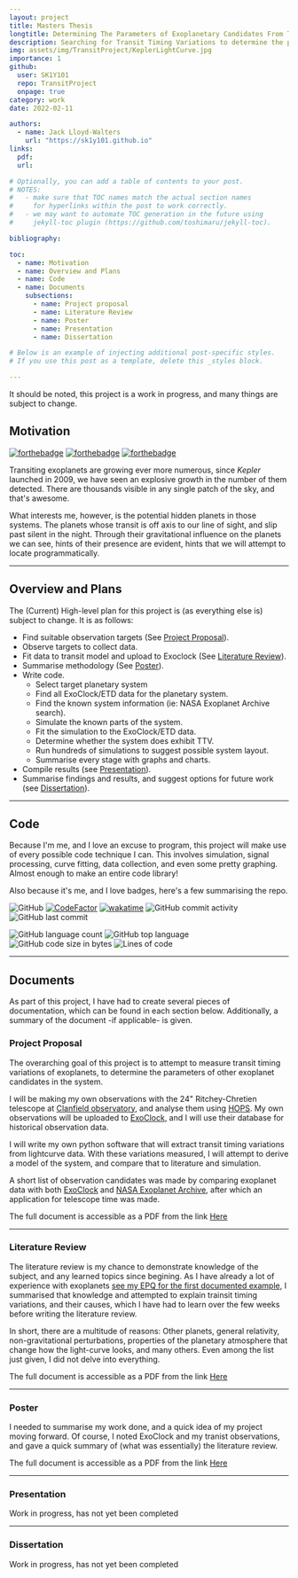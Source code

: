 ```yaml
---
layout: project
title: Masters Thesis
longtitle: Determining The Parameters of Exoplanetary Candidates From Transit Timing Variations
description: Searching for Transit Timing Variations to determine the parameters of additional exoplanets in a system.
img: assets/img/TransitProject/KeplerLightCurve.jpg
importance: 1
github:
  user: SK1Y101
  repo: TransitProject
  onpage: true
category: work
date: 2022-02-11

authors:
  - name: Jack Lloyd-Walters
    url: "https://sk1y101.github.io"
links:
  pdf:
  url:

# Optionally, you can add a table of contents to your post.
# NOTES:
#   - make sure that TOC names match the actual section names
#     for hyperlinks within the post to work correctly.
#   - we may want to automate TOC generation in the future using
#     jekyll-toc plugin (https://github.com/toshimaru/jekyll-toc).

bibliography:

toc:
  - name: Motivation
  - name: Overview and Plans
  - name: Code
  - name: Documents
    subsections:
      - name: Project proposal
      - name: Literature Review
      - name: Poster
      - name: Presentation
      - name: Dissertation

# Below is an example of injecting additional post-specific styles.
# If you use this post as a template, delete this _styles block.

---
```


It should be noted, this project is a work in progress, and many things are subject to change.

## Motivation

[![forthebadge](https://forthebadge.com/images/badges/built-with-science.svg)](https://forthebadge.com)
[![forthebadge](https://forthebadge.com/images/badges/made-with-python.svg)](https://forthebadge.com)
[![forthebadge](https://forthebadge.com/images/badges/powered-by-coffee.svg)](https://forthebadge.com)

Transiting exoplanets are growing ever more numerous, since *Kepler* launched in 2009, we have seen an explosive growth in the number of them detected. There are thousands visible in any single patch of the sky, and that's awesome.

What interests me, however, is the potential hidden planets in those systems. The planets whose transit is off axis to our line of sight, and slip past silent in the night. Through their gravitational influence on the planets we can see, hints of their presence are evident, hints that we will attempt to locate programmatically.

***

## Overview and Plans

The (Current) High-level plan for this project is (as everything else is) subject to change. It is as follows:

- Find suitable observation targets (See [Project Proposal](#project-proposal)).
- Observe targets to collect data.
- Fit data to transit model and upload to Exoclock (See [Literature Review](#literature-review)).
- Summarise methodology (See [Poster](#poster)).
- Write code.
  - Select target planetary system
  - Find all ExoClock/ETD data for the planetary system.
  - Find the known system information (ie: NASA Exoplanet Archive search).
  - Simulate the known parts of the system.
  - Fit the simulation to the ExoClock/ETD data.
  - Determine whether the system does exhibit TTV.
  - Run hundreds of simulations to suggest possible system layout.
  - Summarise every stage with graphs and charts.
- Compile results (see [Presentation](#presentation)).
- Summarise findings and results, and suggest options for future work (see [Dissertation](#dissertation)).

***

## Code

Because I'm me, and I love an excuse to program, this project will make use of every possible code technique I can. This involves simulation, signal processing, curve fitting, data collection, and even some pretty graphing. Almost enough to make an entire code library!

Also because it's me, and I love badges, here's a few summarising the repo.

![GitHub](https://img.shields.io/github/license/SK1Y101/TransitProject)
[![CodeFactor](https://www.codefactor.io/repository/github/SK1Y101/TransitProject/badge)](https://www.codefactor.io/repository/github/SK1Y101/TransitProject)
[![wakatime](https://wakatime.com/badge/github/SK1Y101/TransitProject.svg)](https://wakatime.com/badge/github/SK1Y101/TransitProject)
![GitHub commit activity](https://img.shields.io/github/commit-activity/w/SK1Y101/TransitProject)
![GitHub last commit](https://img.shields.io/github/last-commit/SK1Y101/TransitProject)

![GitHub language count](https://img.shields.io/github/languages/count/SK1Y101/TransitProject)
![GitHub top language](https://img.shields.io/github/languages/top/SK1Y101/TransitProject)
![GitHub code size in bytes](https://img.shields.io/github/languages/code-size/SK1Y101/TransitProject)
![Lines of code](https://img.shields.io/tokei/lines/github.com/SK1Y101/TransitProject)

***

## Documents

As part of this project, I have had to create several pieces of documentation, which can be found in each section below. Additionally, a summary of the document -if applicable- is given.

### Project Proposal

The overarching goal of this project is to attempt to measure transit timing variations of exoplanets, to determine the parameters of other exoplanet candidates in the system.

I will be making my own observations with the 24" Ritchey-Chretien telescope at [Clanfield observatory](https://hantsastro.org.uk/), and analyse them using [HOPS](https://www.exoworldsspies.com/en/software/). My own observations will be uploaded to [ExoClock](https://www.exoclock.space/), and I will use their database for historical observation data.

I will write my own python software that will extract transit timing variations from lightcurve data. With these variations measured, I will attempt to derive a model of the system, and compare that to literature and simulation.

A short list of observation candidates was made by comparing exoplanet data with both [ExoClock](https://www.exoclock.space/) and [NASA Exoplanet Archive](https://exoplanetarchive.ipac.caltech.edu/), after which an application for telescope time was made.

The full document is accessible as a PDF from the link [Here](../../assets/pdf/TransitProject/Proposal.pdf)

---

### Literature Review

The literature review is my chance to demonstrate knowledge of the subject, and any learned topics since begining. As I have already a lot of experience with exoplanets [see my EPQ for the first documented example](../../assets/pdf/EPQ.pdf), I summarised that knowledge and attempted to explain trainsit timing variations, and their causes, which I have had to learn over the few weeks before writing the literature review.

In short, there are a multitude of reasons: Other planets, general relativity, non-gravitational perturbations, properties of the planetary atmosphere that change how the light-curve looks, and many others. Even among the list just given, I did not delve into everything.

The full document is accessible as a PDF from the link [Here](../../assets/pdf/TransitProject/LiteratureReview.pdf)

---

### Poster

I needed to summarise my work done, and a quick idea of my project moving forward. Of course, I noted ExoClock and my tranist observations, and gave a quick summary of (what was essentially) the literature review.

The full document is accessible as a PDF from the link [Here](../../assets/pdf/TransitProject/Poster.pdf)

---

### Presentation

Work in progress, has not yet been completed

---

### Dissertation

Work in progress, has not yet been completed
